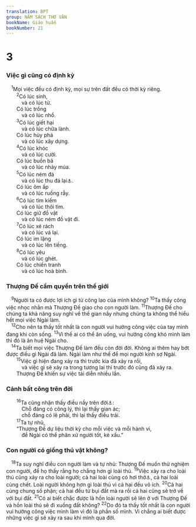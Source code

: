 ```yaml
---
translation: BPT
group: NĂM SÁCH THƠ VĂN
bookName: Giáo huấn 
bookNumber: 21
---
```


<div class="title"><h1>3</h1><h3>Việc gì cũng có định kỳ</h3></div>
<span class="verse tr_3_1"> <sup>1</sup>Mọi việc đều có định kỳ, mọi sự trên đất đều có thời kỳ riêng.<br/></span>
<span class="verse tr_3_2">  <sup>2</sup>Có lúc sinh,<br/>   và có lúc tử.<br/>  Có lúc trồng<br/>   và có lúc nhổ.<br/></span>
<span class="verse tr_3_3">  <sup>3</sup>Có lúc giết hại<br/>   và có lúc chữa lành.<br/>  Có lúc hủy phá<br/>   và có lúc xây dựng.<br/></span>
<span class="verse tr_3_4">  <sup>4</sup>Có lúc khóc<br/>   và có lúc cười.<br/>  Có lúc buồn bã<br/>   và có lúc nhảy múa.<br/></span>
<span class="verse tr_3_5">  <sup>5</sup>Có lúc ném đá<br/>   và có lúc thu đá lại<a data-toggle="tooltip" data-placement="bottom" title="Hay “Có lúc hạ vũ khí xuống, cũng có lúc nhặt vũ khí lên.”">⚓</a>.<br/>  Có lúc ôm ấp<br/>   và có lúc ruồng rẫy.<br/></span>
<span class="verse tr_3_6">  <sup>6</sup>Có lúc tìm kiếm<br/>   và có lúc thôi tìm.<br/>  Có lúc giữ đồ vật<br/>   và có lúc ném đồ vật đi.<br/></span>
<span class="verse tr_3_7">  <sup>7</sup>Có lúc xé rách<br/>   và có lúc vá lại.<br/>  Có lúc im lặng<br/>   và có lúc lên tiếng.<br/></span>
<span class="verse tr_3_8">  <sup>8</sup>Có lúc yêu<br/>   và có lúc ghét.<br/>  Có lúc chiến tranh<br/>   và có lúc hoà bình.<br/></span>
<div class="title"><h3>Thượng Đế cầm quyền trên thế giới</h3></div>
<span class="verse tr_3_9"> <sup>9</sup>Người ta có được lợi ích gì từ công lao của mình không?</span>
<span class="verse tr_3_10"><sup>10</sup>Ta thấy công việc nhọc nhằn mà Thượng Đế giao cho con người làm.</span>
<span class="verse tr_3_11"><sup>11</sup>Thượng Đế cho chúng ta khả năng suy nghĩ về thế gian nầy nhưng chúng ta không thể hiểu hết mọi việc Ngài làm.<br/></span>
<span class="verse tr_3_12"> <sup>12</sup>Cho nên ta thấy tốt nhất là con người vui hưởng công việc của tay mình đang khi còn sống.</span>
<span class="verse tr_3_13"><sup>13</sup>Vì thế ai có thể ăn uống, vui hưởng công khó mình làm thì đó là ân huệ Ngài cho.<br/></span>
<span class="verse tr_3_14"> <sup>14</sup>Ta biết mọi việc Thượng Đế làm đều còn đời đời. Không ai thêm hay bớt được điều gì Ngài đã làm. Ngài làm như thế để mọi người kính sợ Ngài.<br/></span>
<span class="verse tr_3_15">  <sup>15</sup>Việc gì hiện đang xảy ra thì trước kia đã xảy ra rồi,<br/>   và việc gì sẽ xảy ra trong tương lai thì trước đó cũng đã xảy ra.<br/>  Thượng Đế khiến sự việc tái diễn nhiều lần.<br/></span>
<div class="title"><h3>Cảnh bất công trên đời</h3></div>
<span class="verse tr_3_16">  <sup>16</sup>Ta cũng nhận thấy điều nầy trên đời<a data-toggle="tooltip" data-placement="bottom" title="Nguyên văn, “dưới mặt trời.”">⚓</a>:<br/>   Chỗ đáng có công lý, thì lại thấy gian ác;<br/>   chỗ đáng có lẽ phải, thì lại thấy điều trái.<br/></span>
<span class="verse tr_3_17">  <sup>17</sup>Ta tự nhủ,<br/>  “Thượng Đế dự liệu thời kỳ cho mỗi việc và mỗi hành vi,<br/>   để Ngài có thể phân xử người tốt, kẻ xấu.”<br/></span>
<div class="title"><h3>Con người có giống thú vật không?</h3></div>
<span class="verse tr_3_18"> <sup>18</sup>Ta suy nghĩ điều con người làm và tự nhủ: Thượng Đế muốn thử nghiệm con người, để họ thấy rằng họ chẳng hơn gì loài thú.</span>
<span class="verse tr_3_19"><sup>19</sup>Việc xảy ra cho loài thú cũng xảy ra cho loài người; cả hai loài cùng có hơi thở<a data-toggle="tooltip" data-placement="bottom" title="Hay “thần linh.”">⚓</a>, cả hai loài cùng chết. Loài người không hơn gì loài thú vì cả hai đều vô ích.</span>
<span class="verse tr_3_20"><sup>20</sup>Cả hai cùng chung số phận; cả hai đều từ bụi đất mà ra rồi cả hai cũng sẽ trở về với bụi đất.</span>
<span class="verse tr_3_21"><sup>21</sup>Có ai biết chắc được là hồn loài người sẽ lên ở với Thượng Đế và hồn loài thú sẽ đi xuống đất không?</span>
<span class="verse tr_3_22"><sup>22</sup>Do đó ta thấy tốt nhất là con người vui hưởng công việc mình làm vì đó là phần số mình. Vì chẳng ai biết được những việc gì sẽ xảy ra sau khi mình qua đời.<br/></span>
